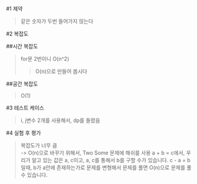 #1 제약
>같은 숫자가 두번 들어가지 않는다

#2 복잡도

##시간 복잡도
>for문 2번이니 O(n^2)
>>O(n)으로 만들어 봅시다

##공간 복잡도 
>O(1)

#3 테스트 케이스
>i, j변수 2개를 사용해서, dp를 돌렸음

#4 실험 후 평가
>복잡도가 너무 큼      
-> O(n)으로 바꾸기 위해서, Two Some 문제에 해쉬를 사용
a + b = c에서, 우리가 알고 있는 값은 a, c이고,
a, c를 통해서 b를 구할 수가 있습니다.
c - a = b일때, b가 a안에 존재하는가로 문제를 변형해서 문제를 풀면 O(n)으로 문제를 풀 수 있습니다.